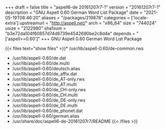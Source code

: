 +++
draft = false
title = "aspell6-de 20161207r7-1"
version = "20161207r7-1"
description = "GNU Aspell 0.60 German Word List Package"
date = "2021-05-19T08:46:20"
aliases = "/packages/219878"
categories = ['locale-extra']
upstreamurl = "http://aspell.net/"
arch = "x86_64"
size = "744024"
usize = "2122980"
sha1sum = "b3e72da104f60857d74d8739e4542690be2c8d4e"
depends = "['aspell>=0.60']"
+++
GNU Aspell 0.60 German Word List Package

{{< files text="show files" >}}* /usr/lib/aspell-0.60/de-common.rws
* /usr/lib/aspell-0.60/de.dat
* /usr/lib/aspell-0.60/de.multi
* /usr/lib/aspell-0.60/deutsch.alias
* /usr/lib/aspell-0.60/de_affix.dat
* /usr/lib/aspell-0.60/de_AT-only.rws
* /usr/lib/aspell-0.60/de_AT.multi
* /usr/lib/aspell-0.60/de_CH-only.rws
* /usr/lib/aspell-0.60/de_CH.multi
* /usr/lib/aspell-0.60/de_DE-only.rws
* /usr/lib/aspell-0.60/de_DE.multi
* /usr/lib/aspell-0.60/de_phonet.dat
* /usr/lib/aspell-0.60/german.alias
* /usr/share/doc/aspell6-de-20161207r7/README
{{< /files >}}